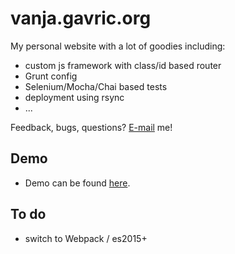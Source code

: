# vanja.gavric.org
My personal website with a lot of goodies including:
- custom js framework with class/id based router
- Grunt config
- Selenium/Mocha/Chai based tests
- deployment using rsync
- ...

Feedback, bugs, questions? [E-mail](mailto:vanja@gavric.org) me!

## Demo
- Demo can be found [here](http://vanja.gavric.org/).

## To do
- switch to Webpack / es2015+
